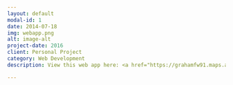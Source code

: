 ```yaml
---
layout: default
modal-id: 1
date: 2014-07-18
img: webapp.png
alt: image-alt
project-date: 2016
client: Personal Project
category: Web Development
description: View this web app here: <a href="https://grahamfw91.maps.arcgis.com/apps/webappviewer/index.html?id=7db715694295448eac39892f2c4d590a">Vision Zero Washington D.C.</a>

---
```

